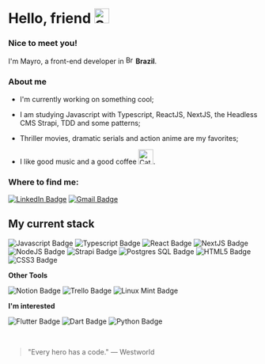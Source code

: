 # Hello, friend <img width="30" src="https://emojis.slackmojis.com/emojis/images/1572027739/6832/blob_cheer.png?1572027739" alt="Sunglasses emoji" />

### Nice to meet you!
<p>
  I'm Mayro, a front-end developer in
  <img width="16" src="https://www.flaticon.com/svg/static/icons/svg/197/197386.svg" alt="Brazil" />
  <b>Brazil</b>.
</p>


### About me

- I'm currently working on something cool;

- I am studying Javascript with Typescript, ReactJS, NextJS, the Headless CMS Strapi, TDD and some patterns;
- Thriller movies, dramatic serials and action anime are my favorites;
- I like good music and a good coffee <img width="30" src="https://emojis.slackmojis.com/emojis/images/1597320283/10003/catjam.gif?1597320283" alt="Catjam emoji" />.


### Where to find me:

[![LinkedIn Badge](https://img.shields.io/badge/LinkedIn-0077B5?style=for-the-badge&logo=linkedin&logoColor=white)](https://www.linkedin.com/in/mayro-myller-89945a14b/)
[![Gmail Badge](https://img.shields.io/badge/Gmail-D14836?style=for-the-badge&logo=gmail&logoColor=white)](mailto:deehmyller11@gmail.com)


## My current stack

![Javascript Badge](https://img.shields.io/badge/JavaScript-F7DF1E?style=for-the-badge&logo=javascript&logoColor=white)
![Typescript Badge](https://img.shields.io/badge/TypeScript-007ACC?style=for-the-badge&logo=typescript&logoColor=white)
![React Badge](https://img.shields.io/badge/React-20232A?style=for-the-badge&logo=react&logoColor=61DAFB)
![NextJS Badge](https://img.shields.io/badge/nextjs-000?style=for-the-badge&logo=next.js&logoColor=white)
![NodeJS Badge](https://img.shields.io/badge/Node.js-43853D?style=for-the-badge&logo=node.js&logoColor=white)
![Strapi Badge](https://img.shields.io/badge/strapi-4285F4?style=for-the-badge&logo=strapi&logoColor=white)
![Postgres SQL Badge](https://img.shields.io/badge/PostgreSQL-316192?style=for-the-badge&logo=postgresql&logoColor=white)
![HTML5 Badge](https://img.shields.io/badge/HTML5-E34F26?style=for-the-badge&logo=html5&logoColor=white)
![CSS3 Badge](https://img.shields.io/badge/CSS3-1572B6?style=for-the-badge&logo=css3&logoColor=white)

**Other Tools**

![Notion Badge](https://img.shields.io/badge/notion-000?style=for-the-badge&logo=notion&logoColor=white)
![Trello Badge](https://img.shields.io/badge/trello-0079BF?style=for-the-badge&logo=trello&logoColor=white)
![Linux Mint Badge](https://img.shields.io/badge/Linux_Mint-87CF3E?style=for-the-badge&logo=linux-mint&logoColor=white)

**I'm interested**

![Flutter Badge](https://img.shields.io/badge/flutter-02569B?style=for-the-badge&logo=flutter&logoColor=white)
![Dart Badge](https://img.shields.io/badge/Dart-0175C2?style=for-the-badge&logo=dart&logoColor=white)
![Python Badge](https://img.shields.io/badge/Python-FED12F?style=for-the-badge&logo=python&logoColor=white)

<br/>

> "Every hero has a code."
> ― Westworld